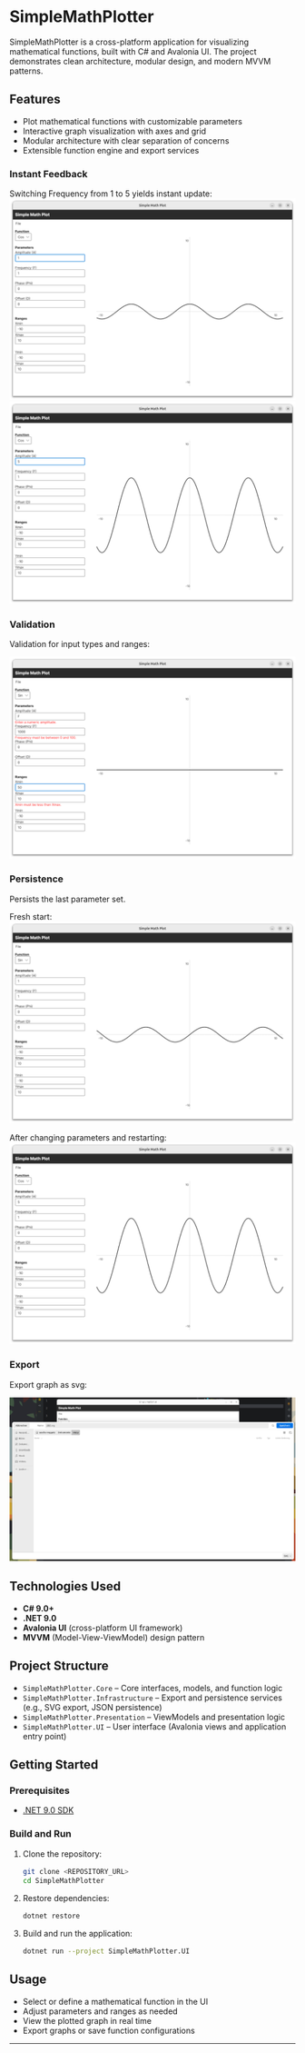 # SimpleMathPlotter

SimpleMathPlotter is a cross-platform application for visualizing mathematical functions, built with C# and Avalonia UI. The project demonstrates clean architecture, modular design, and modern MVVM patterns.

## Features

- Plot mathematical functions with customizable parameters
- Interactive graph visualization with axes and grid
- Modular architecture with clear separation of concerns
- Extensible function engine and export services

### Instant Feedback

Switching Frequency from 1 to 5 yields instant update:
![Instant Reload 1](./images/updates/instant_update_F_1.png)
![Instant Reload 5](./images/updates/instant_update_F_5.png)

### Validation

Validation for input types and ranges:

![Validation](./images/validation/validation.png)

### Persistence

Persists the last parameter set.

Fresh start:
![Fresh Start](./images/persistence/fresh_start.png)

After changing parameters and restarting:
![Restart](./images/persistence/after_restart.png)

### Export

Export graph as svg:

![Export](./images/export/export.png)

## Technologies Used

- **C# 9.0+**
- **.NET 9.0**
- **Avalonia UI** (cross-platform UI framework)
- **MVVM** (Model-View-ViewModel) design pattern

## Project Structure

- `SimpleMathPlotter.Core` – Core interfaces, models, and function logic
- `SimpleMathPlotter.Infrastructure` – Export and persistence services (e.g., SVG export, JSON persistence)
- `SimpleMathPlotter.Presentation` – ViewModels and presentation logic
- `SimpleMathPlotter.UI` – User interface (Avalonia views and application entry point)

## Getting Started

### Prerequisites
- [.NET 9.0 SDK](https://dotnet.microsoft.com/download)

### Build and Run

1. Clone the repository:
   ```bash
   git clone <REPOSITORY_URL>
   cd SimpleMathPlotter
   ```
2. Restore dependencies:
   ```bash
   dotnet restore
   ```
3. Build and run the application:
   ```bash
   dotnet run --project SimpleMathPlotter.UI
   ```

## Usage

- Select or define a mathematical function in the UI
- Adjust parameters and ranges as needed
- View the plotted graph in real time
- Export graphs or save function configurations

---


